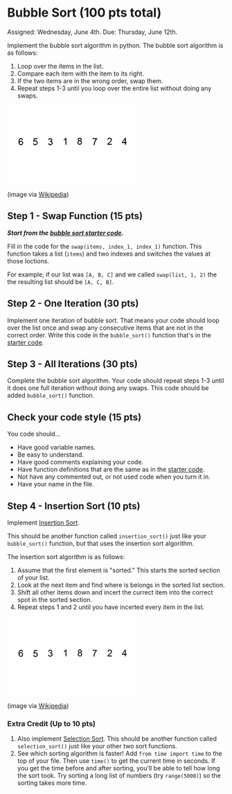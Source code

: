 # Bubble Sort (100 pts total)

Assigned: Wednesday, June 4th.
Due: Thursday, June 12th.

Implement the bubble sort algorithm in python. The bubble sort algorithm is as follows:

1. Loop over the items in the list.
1. Compare each item with the item to its right.
1. If the two items are in the wrong order, swap them.
1. Repeat steps 1-3 until you loop over the entire list without doing any swaps.

![bubble sort](/images/Bubble-sort-example.gif)

(image via [Wikipedia](http://en.wikipedia.org/wiki/Bubble_sort))

## Step 1 - Swap Function (15 pts)

_**Start from the [bubble sort starter code](BubbleSort.py).**_

Fill in the code for the `swap(items, index_1, index_1)` function.
This function takes a list (`items`) and two indexes and switches the values at those loctions.

For example, if our list was `[A, B, C]` and we called `swap(list, 1, 2)` the the resulting list should be `[A, C, B]`.

## Step 2 - One Iteration (30 pts)

Implement one iteration of bubble sort.
That means your code should loop over the list once and swap any consecutive items that are not in the correct order.
Write this code in the `bubble_sort()` function that's in the [starter code](BubbleSort.py).

## Step 3 - All Iterations (30 pts)

Complete the bubble sort algorithm.
Your code should repeat steps 1-3 until it does one full iteration without doing any swaps.
This code should be added `bubble_sort()` function.

## Check your code style (15 pts)

You code should...

* Have good variable names.
* Be easy to understand.
* Have good comments explaining your code.
* Have function definitions that are the same as in the [starter code](BubbleSort.py).
* Not have any commented out, or not used code when you turn it in.
* Have your name in the file.

## Step 4 - Insertion Sort (10 pts)

Implement [Insertion Sort](http://en.wikipedia.org/wiki/Insertion_sort).

This should be another function called `insertion_sort()` just like your `bubble_sort()` function, but that uses the insertion sort algorithm.

The insertion sort algorithm is as follows:

1. Assume that the first element is "sorted." This starts the sorted section of your list.
1. Look at the next item and find where is belongs in the sorted list section.
1. Shift all other items down and incert the currect item into the correct spot in the sorted section.
1. Repeat steps 1 and 2 until you have incerted every item in the list.

![insertion sort](/images/Insertion-sort-example.gif)

(image via [Wikipedia](http://en.wikipedia.org/wiki/Insertion_sort))

### Extra Credit (Up to 10 pts)

1. Also implement [Selection Sort](http://en.wikipedia.org/wiki/Selection_sort).
This should be another function called `selection_sort()` just like your other two sort functions.
1. See which sorting algorithm is faster!
Add `from time import time` to the top of your file.
Then use `time()` to get the current time in seconds.
If you get the time before and after sorting, you'll be able to tell how long the sort took.
Try sorting a long list of numbers (try `range(5000)`) so the sorting takes more time.

